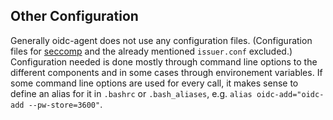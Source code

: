 ## Other Configuration
Generally oidc-agent does not use any configuration files. (Configuration files
for [seccomp](security.md#seccomp) and the already mentioned `issuer.conf` excluded.) 
Configuration needed is done mostly through command line options to the
different components and in some cases through environement variables.
If some command line options are used for every call, it makes sense to define
an alias for it in `.bashrc` or `.bash_aliases`, e.g. `alias oidc-add="oidc-add --pw-store=3600"`.
